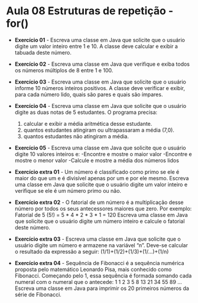 # Aula 08 **Estruturas de repetição - for()**

* **Exercício 01** - Escreva uma classe em Java que solicite que o usuário digite um valor inteiro entre 1 e 10. A classe deve calcular e exibir a tabuada deste número.
* **Exercício 02** - Escreva uma classe em Java que verifique e exiba todos os números múltiplos de 8 entre 1 e 100.
* **Exercício 03** - Escreva uma classe em Java que solicite que o usuário informe 10 números inteiros positivos. A classe deve verificar e exibir, para cada número lido, quais são pares e quais são ímpares.
* **Exercício 04** - Escreva uma classe em Java que solicite que o usuário digite as duas notas de 5 estudantes. O programa precisa:
    1. calcular e exibir a média aritmética desse estudante.
    2. quantos estudantes atingiram ou ultrapassaram a média (7,0).
    3. quantos estudantes não atingiram a média.
* **Exercício 05** - Escreva uma classe em Java que solicite que o usuário digite 10 valores inteiros e:
    -Encontre e mostre o maior valor
    -Encontre e mostre o menor valor
    -Calcule e mostre a média dos números lidos
* **Exercício extra 01** - Um número é classificado como primo se ele é maior do que um e é divisível apenas por um e por ele mesmo. Escreva uma classe em Java que solicite que o usuário digite um valor inteiro e verifique se ele é um número primo ou não.
* **Exercício extra 02** - O fatorial de um número é a multiplicação desse número por todos os seus antecessores maiores que zero. Por exemplo:
Fatorial de 5 (5!) = 5 * 4 * 2 * 3 * 1 = 120
Escreva uma classe em Java que solicite que o usuário digite um número inteiro e calcule o fatorial deste número.
* **Exercício extra 03** - Escreva uma classe em Java que solicite que o usuário digite um número e armazene na variável “n”. Deve-se calcular o resultado da expressão a seguir: (1/1)+(1/2)+(1/3)+(1/...)+(1/n)

* **Exercício extra 04** - Sequência de Fibonacci é a sequência numérica proposta pelo matemático Leonardo Pisa, mais conhecido como Fibonacci. Começando pelo 1, essa sequência é formada somando cada numeral com o numeral que o antecede: 1 1 2 3 5 8 13 21 34 55 89 ...
Escreva uma classe em Java para imprimir os 20 primeiros números da série de Fibonacci.